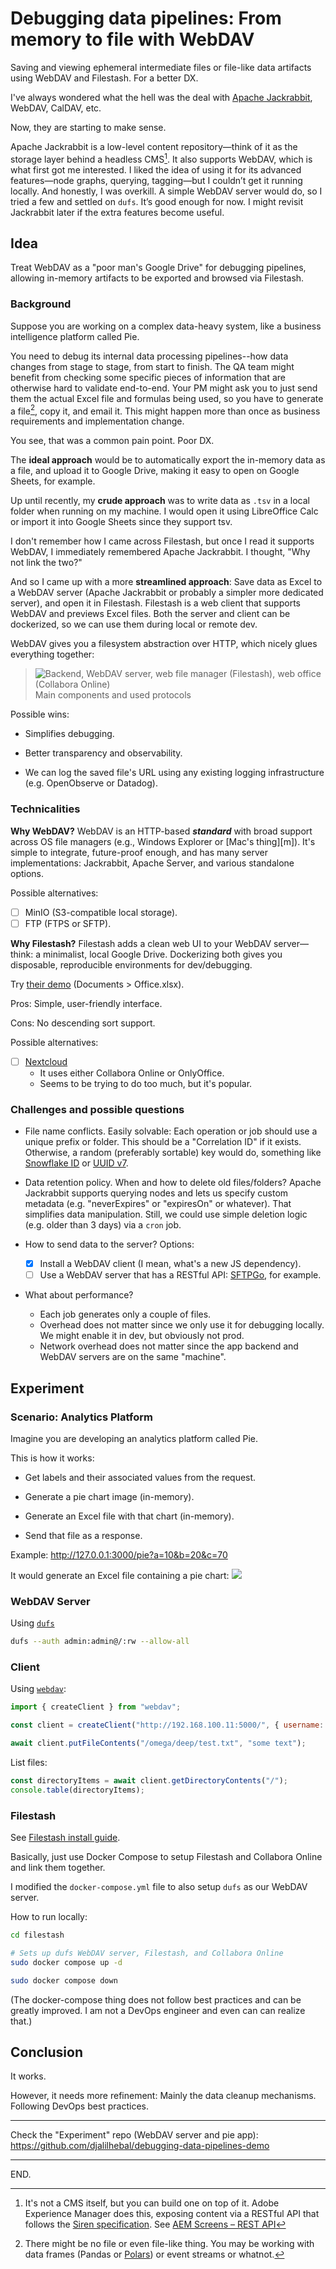 # Debugging data pipelines: From memory to file with WebDAV

Saving and viewing ephemeral intermediate files or file-like data artifacts using WebDAV and Filestash. For a better DX.

I've always wondered what the hell was the deal with [Apache Jackrabbit][apache-jackrabbit], WebDAV, CalDAV, etc.

Now, they are starting to make sense.

Apache Jackrabbit is a low-level content repository—think of it as the storage layer behind a headless CMS[^not-cms]. It also supports WebDAV, which is what first got me interested.
I liked the idea of using it for its advanced features—node graphs, querying, tagging—but I couldn’t get it running locally.
And honestly, I was overkill. A simple WebDAV server would do, so I tried a few and settled on `dufs`. It’s good enough for now. I might revisit Jackrabbit later if the extra features become useful.

[^not-cms]:  It's not a CMS itself, but you can build one on top of it. Adobe Experience Manager does this, exposing content via a RESTful API that follows the [Siren specification][siren].
See [AEM Screens – REST API][aem-rest-apis]


## Idea

Treat WebDAV as a "poor man's Google Drive" for debugging pipelines, allowing in-memory artifacts to be exported and browsed via Filestash.

### Background

Suppose you are working on a complex data-heavy system, like a business intelligence platform called Pie.

You need to debug its internal data processing pipelines--how data changes from stage to stage, from start to finish.
The QA team might benefit from checking some specific pieces of information that are otherwise hard to validate end-to-end.
Your PM might ask you to just send them the actual Excel file and formulas being used, so you have to generate a file[^maybe-file-like], copy it, and email it. This might happen more than once as business requirements and implementation change.

[^maybe-file-like]: There might be no file or even file-like thing. You may be working with data frames (Pandas or [Polars][polars]) or event streams or whatnot.

[polars]: https://github.com/pola-rs/polars

You see, that was a common pain point. Poor DX.

The **ideal approach** would be to automatically export the in-memory data as a file, and upload it to Google Drive, making it easy to open on Google Sheets, for example.

Up until recently, my **crude approach** was to write data as `.tsv` in a local folder when running on my machine. I would open it using LibreOffice Calc or import it into Google Sheets since they support tsv.

I don't remember how I came across Filestash, but once I read it supports WebDAV, I immediately remembered Apache Jackrabbit. I thought, "Why not link the two?"

And so I came up with a more **streamlined approach**: Save data as Excel to a WebDAV server (Apache Jackrabbit or probably a simpler more dedicated server), and open it in Filestash.
Filestash is a web client that supports WebDAV and previews Excel files.
Both the server and client can be dockerized, so we can use them during local or remote dev.

WebDAV gives you a filesystem abstraction over HTTP, which nicely glues everything together:

> ![Backend, WebDAV server, web file manager (Filestash), web office (Collabora Online)](./components.tldr.png)
> Main components and used protocols

Possible wins:

- Simplifies debugging.

- Better transparency and observability.

- We can log the saved file's URL using any existing logging infrastructure (e.g. OpenObserve or Datadog).


### Technicalities

**Why WebDAV?**
WebDAV is an HTTP-based **_standard_** with broad support across OS file managers (e.g., Windows Explorer or [Mac's thing][m]). It's simple to integrate, future-proof enough, and has many server implementations: Jackrabbit, Apache Server, and various standalone options.

Possible alternatives:
- [ ] MinIO (S3-compatible local storage).
- [ ] FTP (FTPS or SFTP).

**Why Filestash?**
Filestash adds a clean web UI to your WebDAV server—think: a minimalist, local Google Drive. Dockerizing both gives you disposable, reproducible environments for dev/debugging.

Try [their demo][filestash-demo] (Documents > Office.xlsx).

Pros: Simple, user-friendly interface.

Cons: No descending sort support.


Possible alternatives:

- [ ] [Nextcloud](https://nextcloud.com/)
  * It uses either Collabora Online or OnlyOffice.
  * Seems to be trying to do too much, but it's popular.


### Challenges and possible questions

- File name conflicts.
Easily solvable: Each operation or job should use a unique prefix or folder. This should be a "Correlation ID" if it exists.
Otherwise, a random (preferably sortable) key would do, something like [Snowflake ID][snowflake-id] or [UUID v7][uuid-v7].

- Data retention policy. When and how to delete old files/folders?
Apache Jackrabbit supports querying nodes and lets us specify custom metadata (e.g. "neverExpires" or "expiresOn" or whatever). That simplifies data manipulation.
Still, we could use simple deletion logic (e.g. older than 3 days) via a `cron` job.

- How to send data to the server?
Options:
  * [x] Install a WebDAV client (I mean, what's a new JS dependency).
  * [ ] Use a WebDAV server that has a RESTful API: [SFTPGo][sftpgo], for example.

- What about performance?
  * Each job generates only a couple of files.
  * Overhead does not matter since we only use it for debugging locally. We might enable it in dev, but obviously not prod.
  * Network overhead does not matter since the app backend and WebDAV servers are on the same "machine".


## Experiment

### Scenario: Analytics Platform

Imagine you are developing an analytics platform called Pie.

This is how it works:

- Get labels and their associated values from the request.

- Generate a pie chart image (in-memory).

- Generate an Excel file with that chart (in-memory).

- Send that file as a response.

Example:
http://127.0.0.1:3000/pie?a=10&b=20&c=70

It would generate an Excel file containing a pie chart:
![](./screenshot-pie-a-10-b-20-c-70.png)

### WebDAV Server

Using [`dufs`][dufs]
```sh
dufs --auth admin:admin@/:rw --allow-all
```

### Client

Using [`webdav`][npm-webdav]:
```js
import { createClient } from "webdav";

const client = createClient("http://192.168.100.11:5000/", { username: "admin", password: "admin" });

await client.putFileContents("/omega/deep/test.txt", "some text");
```

List files:
```js
const directoryItems = await client.getDirectoryContents("/");
console.table(directoryItems);
```

### Filestash

See [Filestash install guide](https://www.filestash.app/docs/install-and-upgrade/).

Basically, just use Docker Compose to setup Filestash and Collabora Online and link them together.

I modified the `docker-compose.yml` file to also setup `dufs` as our WebDAV server.

How to run locally:
```sh
cd filestash

# Sets up dufs WebDAV server, Filestash, and Collabora Online
sudo docker compose up -d

sudo docker compose down
```

(The docker-compose thing does not follow best practices and can be greatly improved.
I am not a DevOps engineer and even can can realize that.)


## Conclusion

It works.

However, it needs more refinement:
Mainly the data cleanup mechanisms.
Following DevOps best practices.

---

Check the "Experiment" repo (WebDAV server and pie app): https://github.com/djalilhebal/debugging-data-pipelines-demo

---

END.

<!-- LINK DEFS -->

[snowflake-id]: https://en.wikipedia.org/wiki/Snowflake_ID
[uuid-v7]: https://en.wikipedia.org/wiki/Universally_unique_identifier#Version_7_(timestamp_and_random)

[siren]: https://github.com/kevinswiber/siren

[aem-rest-apis]: https://experienceleague.adobe.com/en/docs/experience-manager-cloud-service/content/screens-as-cloud-service/developing-screens-cloud/rest-apis-screens-cloud "REST APIs | Adobe Experience Manager"

[apache-jackrabbit]: https://jackrabbit.apache.org/
[dufs]: https://github.com/sigoden/dufs
[sftpgo]: https://github.com/drakkan/sftpgo

[npm-webdav]: https://github.com/perry-mitchell/webdav-client
[mac-webdav]: https://support.apple.com/en-gb/guide/mac-help/mchlp1546/mac "Connect to or disconnect from a WebDAV server on Mac – Apple Support (UK)"

[filestash-demo]: https://demo.filestash.app/login?type=webdav&url=https%3A%2F%2Fwebdav.filestash.app&username=&password=
